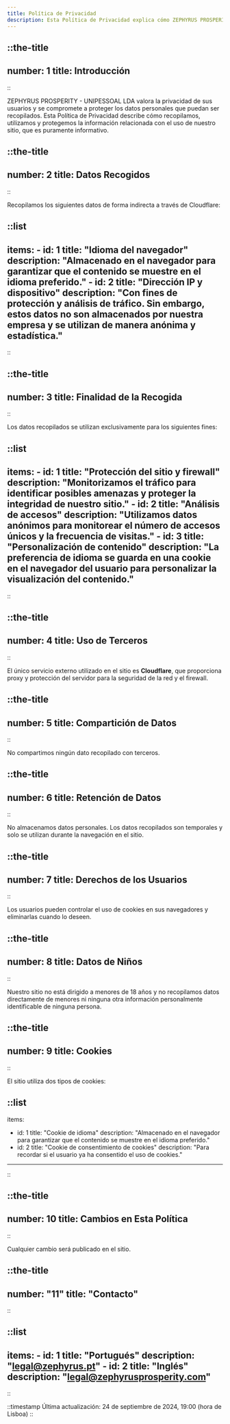 ```yaml
---
title: Política de Privacidad
description: Esta Política de Privacidad explica cómo ZEPHYRUS PROSPERITY - UNIPESSOAL LDA recoge, usa y protege los datos personales de los usuarios del sitio web.
---
```


::the-title
---
number: 1
title: Introducción
---
::

ZEPHYRUS PROSPERITY - UNIPESSOAL LDA valora la privacidad de sus usuarios y se compromete a proteger los datos personales que puedan ser recopilados. Esta Política de Privacidad describe cómo recopilamos, utilizamos y protegemos la información relacionada con el uso de nuestro sitio, que es puramente informativo.

::the-title
---
number: 2
title: Datos Recogidos
---
::

Recopilamos los siguientes datos de forma indirecta a través de Cloudflare:

::list
---
items:
    - id: 1
      title: "Idioma del navegador"
      description: "Almacenado en el navegador para garantizar que el contenido se muestre en el idioma preferido."
    - id: 2
      title: "Dirección IP y dispositivo"
      description: "Con fines de protección y análisis de tráfico. Sin embargo, estos datos no son almacenados por nuestra empresa y se utilizan de manera anónima y estadística."
---
::

::the-title
---
number: 3
title: Finalidad de la Recogida
---
::

Los datos recopilados se utilizan exclusivamente para los siguientes fines:

::list
---
items:
    - id: 1
      title: "Protección del sitio y firewall"
      description: "Monitorizamos el tráfico para identificar posibles amenazas y proteger la integridad de nuestro sitio."
    - id: 2
      title: "Análisis de accesos"
      description: "Utilizamos datos anónimos para monitorear el número de accesos únicos y la frecuencia de visitas."
    - id: 3
      title: "Personalización de contenido"
      description: "La preferencia de idioma se guarda en una cookie en el navegador del usuario para personalizar la visualización del contenido."
---
::

::the-title
---
number: 4
title: Uso de Terceros
---
::

El único servicio externo utilizado en el sitio es **Cloudflare**, que proporciona proxy y protección del servidor para la seguridad de la red y el firewall.

::the-title
---
number: 5
title: Compartición de Datos
---
::

No compartimos ningún dato recopilado con terceros.

::the-title
---
number: 6
title: Retención de Datos
---
::

No almacenamos datos personales. Los datos recopilados son temporales y solo se utilizan durante la navegación en el sitio.

::the-title
---
number: 7
title: Derechos de los Usuarios
---
::

Los usuarios pueden controlar el uso de cookies en sus navegadores y eliminarlas cuando lo deseen.

::the-title
---
number: 8
title: Datos de Niños
---
::

Nuestro sitio no está dirigido a menores de 18 años y no recopilamos datos directamente de menores ni ninguna otra información personalmente identificable de ninguna persona.

::the-title
---
number: 9
title: Cookies
---
::

El sitio utiliza dos tipos de cookies:

::list
---
items:
- id: 1
title: "Cookie de idioma"
description: "Almacenado en el navegador para garantizar que el contenido se muestre en el idioma preferido."
- id: 2
title: "Cookie de consentimiento de cookies"
description: "Para recordar si el usuario ya ha consentido el uso de cookies."
---
::

::the-title
---
number: 10
title: Cambios en Esta Política
---
::

Cualquier cambio será publicado en el sitio.

::the-title
---
number: "11"
title: "Contacto"
---
::

::list
---
items:
    - id: 1
      title: "Portugués"
      description: "legal@zephyrus.pt"
    - id: 2
      title: "Inglés"
      description: "legal@zephyrusprosperity.com"
---
::

::timestamp
Última actualización: 24 de septiembre de 2024, 19:00 (hora de Lisboa)
::
